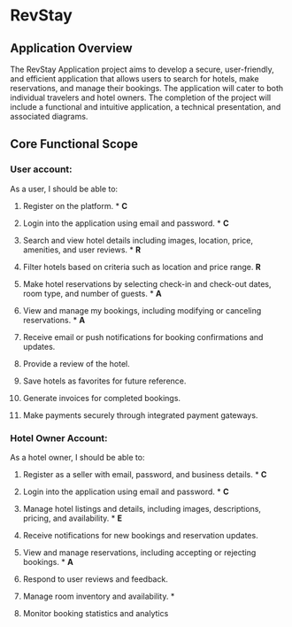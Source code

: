 # RevStay

## Application Overview

The RevStay Application project aims to develop a secure, user-friendly, and efficient application that
allows users to search for hotels, make reservations, and manage their bookings. The application will
cater to both individual travelers and hotel owners. The completion of the project will include a
functional and intuitive application, a technical presentation, and associated diagrams.

## Core Functional Scope
### User account:
As a user, I should be able to:

1. Register on the platform. * **C**

2. Login into the application using email and password. * **C**

3. Search and view hotel details including images, location, price, amenities, and
user reviews. * **R**

4. Filter hotels based on criteria such as location and price range. **R**

5. Make hotel reservations by selecting check-in and check-out dates, room type,
and number of guests. * **A**

6. View and manage my bookings, including modifying or canceling reservations. * **A**

7. Receive email or push notifications for booking confirmations and updates.

8. Provide a review of the hotel.

9. Save hotels as favorites for future reference.

10. Generate invoices for completed bookings.

11. Make payments securely through integrated payment gateways.


### Hotel Owner Account:
As a hotel owner, I should be able to:

1. Register as a seller with email, password, and business details. * **C**

2. Login into the application using email and password. * **C**

3. Manage hotel listings and details, including images, descriptions, pricing, and
availability. * **E**

4. Receive notifications for new bookings and reservation updates.

5. View and manage reservations, including accepting or rejecting bookings. * **A** 

6. Respond to user reviews and feedback.

7. Manage room inventory and availability. *

8. Monitor booking statistics and analytics
